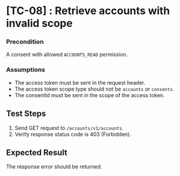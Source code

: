 # [TC-08] : Retrieve accounts with invalid scope

### Precondition

A consent with allowed `ACCOUNTS_READ` permission.

### Assumptions

* The access token must be sent in the request header.
* The access token scope type should not be `accounts` or `consents`.
* The consentId must be sent in the scope of the access token.

## Test Steps

1. Send GET request to `/accounts/v1/accounts`.
2. Verify response status code is 403 (Forbidden).

## Expected Result

The response error should be returned.